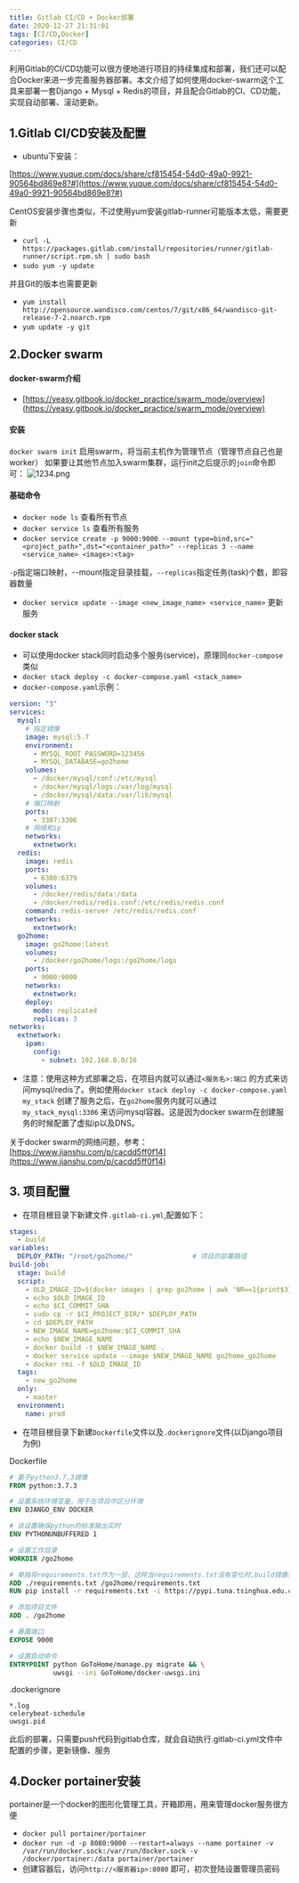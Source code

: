 ```yaml
---
title: Gitlab CI/CD + Docker部署
date: 2020-12-27 21:31:01
tags: [CI/CD,Docker]
categories: CI/CD
---
```


利用Gitlab的CI/CD功能可以很方便地进行项目的持续集成和部署，我们还可以配合Docker来进一步完善服务器部署。本文介绍了如何使用docker-swarm这个工具来部署一套Django + Mysql + Redis的项目，并且配合Gitlab的CI、CD功能，实现自动部署、滚动更新。

<!--more-->

## 1.Gitlab CI/CD安装及配置
- ubuntu下安装：

[https://www.yuque.com/docs/share/cf815454-54d0-49a0-9921-90564bd869e8?#](https://www.yuque.com/docs/share/cf815454-54d0-49a0-9921-90564bd869e8?#) 

CentOS安装步骤也类似，不过使用yum安装gitlab-runner可能版本太低，需要更新

- `curl -L https://packages.gitlab.com/install/repositories/runner/gitlab-runner/script.rpm.sh | sudo bash`
- `sudo yum -y update`



并且Git的版本也需要更新

- `yum install http://opensource.wandisco.com/centos/7/git/x86_64/wandisco-git-release-7-2.noarch.rpm`
- `yum update -y git`



## 2.Docker swarm
#### docker-swarm介绍

- [https://yeasy.gitbook.io/docker_practice/swarm_mode/overview](https://yeasy.gitbook.io/docker_practice/swarm_mode/overview)
#### 安装
`docker swarm init` 启用swarm，将当前主机作为管理节点（管理节点自己也是worker）
如果要让其他节点加入swarm集群，运行init之后提示的`join`命令即可：
![1234.png](https://cdn.nlark.com/yuque/0/2020/png/480333/1603676764667-ed921106-633a-4d96-98d0-6c14ab367e05.png#align=left&display=inline&height=196&margin=%5Bobject%20Object%5D&name=1234.png&originHeight=196&originWidth=1524&size=21322&status=done&style=none&width=1524)
#### 基础命令

- `docker node ls` 查看所有节点
- `docker service ls` 查看所有服务`
`
- `docker service create -p 9000:9000 --mount type=bind,src="<project_path>",dst="<container_path>" --replicas 3 --name <service_name> <image>:<tag>`

`-p`指定端口映射，--mount指定目录挂载，`--replicas`指定任务(task)个数，即容器数量

- `docker service update --image <new_image_name> <service_name>` 更新服务
#### docker stack

- 可以使用docker stack同时启动多个服务(service)，原理同`docker-compose`类似
- `docker stack deploy -c docker-compose.yaml <stack_name>`
- `docker-compose.yaml`示例：
```yaml
version: "3"
services:
  mysql:
    # 指定镜像
    image: mysql:5.7
    environment:
      - MYSQL_ROOT_PASSWORD=123456
      - MYSQL_DATABASE=go2home
    volumes:
      - /docker/mysql/conf:/etc/mysql
      - /docker/mysql/logs:/var/log/mysql
      - /docker/mysql/data:/var/lib/mysql
    # 端口映射
    ports:
      - 3307:3306
    # 网络和ip
    networks:
      extnetwork:
  redis:
    image: redis
    ports:
      - 6380:6379
    volumes:
      - /docker/redis/data:/data
      - /docker/redis/redis.conf:/etc/redis/redis.conf
    command: redis-server /etc/redis/redis.conf
    networks:
      extnetwork:
  go2home:
    image: go2home:latest
    volumes:
      - /docker/go2home/logs:/go2home/logs
    ports:
      - 9000:9000
    networks:
      extnetwork:
    deploy:
      mode: replicated
      replicas: 3
networks:
  extnetwork:
    ipam:
      config:
        - subnet: 192.168.0.0/16
```

- 注意：使用这种方式部署之后，在项目内就可以通过`<服务名>:端口` 的方式来访问mysql/redis了。例如使用`docker stack deploy -c docker-compose.yaml my_stack` 创建了服务之后，在`go2home`服务内就可以通过`my_stack_mysql:3306` 来访问mysql容器。这是因为docker swarm在创建服务的时候配置了虚拟ip以及DNS。

关于docker swarm的网络问题，参考：[https://www.jianshu.com/p/cacdd5ff0f14](https://www.jianshu.com/p/cacdd5ff0f14)


## 3. 项目配置

- 在项目根目录下新建文件`.gitlab-ci.yml`,配置如下：
```yaml
stages:
  - build
variables:
  DEPLOY_PATH: "/root/go2home/"               # 项目的部署路径
build-job:
  stage: build
  script:
    - OLD_IMAGE_ID=$(docker images | grep go2home | awk 'NR==1{print$3}')  # 获取最近一次构建的镜像ID
    - echo $OLD_IMAGE_ID
    - echo $CI_COMMIT_SHA
    - sudo cp -r $CI_PROJECT_DIR/* $DEPLOY_PATH                            # 将代码拷贝到部署路径
    - cd $DEPLOY_PATH
    - NEW_IMAGE_NAME=go2home:$CI_COMMIT_SHA
    - echo $NEW_IMAGE_NAME
    - docker build -t $NEW_IMAGE_NAME .                                    # 以commit ID为tag，构建新镜像
    - docker service update --image $NEW_IMAGE_NAME go2home_go2home        # 更新服务
    - docker rmi -f $OLD_IMAGE_ID                                             # 删除旧镜像
  tags:
    - new_go2home
  only:
    - master
  environment:
    name: prod
```

- 在项目根目录下新建`Dockerfile`文件以及`.dockerignore`文件(以Django项目为例)

Dockerfile
```dockerfile
# 基于python3.7.3镜像
FROM python:3.7.3

# 设置系统环境变量，用于在项目中区分环境
ENV DJANGO_ENV DOCKER

# 该设置确保python的标准输出实时
ENV PYTHONUNBUFFERED 1

# 设置工作目录
WORKDIR /go2home

# 单独将requirements.txt作为一层，这样当requirements.txt没有变化时,build镜像会使用之前的缓存
ADD ./requirements.txt /go2home/requirements.txt
RUN pip install -r requirements.txt -i https://pypi.tuna.tsinghua.edu.cn/simple

# 添加项目文件
ADD . /go2home

# 暴露端口
EXPOSE 9000

# 设置启动命令
ENTRYPOINT python GoToHome/manage.py migrate && \
           uwsgi --ini GoToHome/docker-uwsgi.ini
```
.dockerignore
```
*.log
celerybeat-schedule
uwsgi.pid
```
此后的部署，只需要push代码到gitlab仓库，就会自动执行.gitlab-ci.yml文件中配置的步骤，更新镜像、服务
## 4.Docker portainer安装
portainer是一个docker的图形化管理工具，开箱即用，用来管理docker服务很方便

- `docker pull portainer/portainer`
- `docker run -d -p 8080:9000 --restart=always --name portainer -v /var/run/docker.sock:/var/run/docker.sock -v /docker/portainer:/data portainer/portainer`
- 创建容器后，访问`http://<服务器ip>:8080` 即可，初次登陆设置管理员密码





